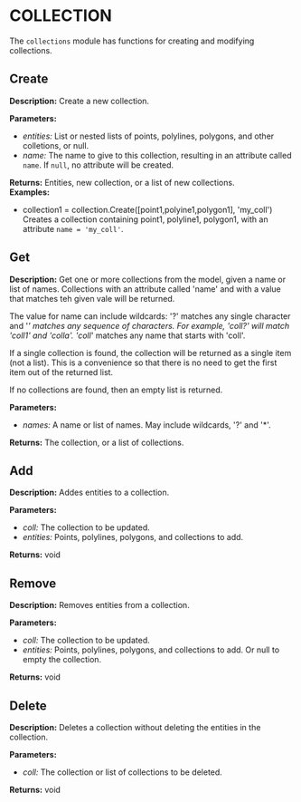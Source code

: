# COLLECTION  
  
The `collections` module has functions for creating and modifying collections.  
  
  
## Create  
  
  
**Description:** Create a new collection.  
  
**Parameters:**  
  * *entities:* List or nested lists of points, polylines, polygons, and other colletions, or null.  
  * *name:* The name to give to this collection, resulting in an attribute called `name`. If `null`, no attribute will be created.  
  
**Returns:** Entities, new collection, or a list of new collections.  
**Examples:**  
  * collection1 = collection.Create([point1,polyine1,polygon1], 'my_coll')  
    Creates a collection containing point1, polyline1, polygon1, with an attribute `name = 'my_coll'`.
  
  
  
## Get  
  
  
**Description:** Get one or more collections from the model, given a name or list of names.
Collections with an attribute called 'name' and with a value that matches teh given vale will be returned.


The value for name can include wildcards: '?' matches any single character and '*' matches any sequence of characters.
For example, 'coll?' will match 'coll1' and 'colla'. 'coll*' matches any name that starts with 'coll'.


If a single collection is found, the collection will be returned as a single item (not a list).
This is a convenience so that there is no need to get the first item out of the returned list.


If no collections are found, then an empty list is returned.

  
  
**Parameters:**  
  * *names:* A name or list of names. May include wildcards, '?' and '*'.  
  
**Returns:** The collection, or a list of collections.  
  
  
## Add  
  
  
**Description:** Addes entities to a collection.

  
  
**Parameters:**  
  * *coll:* The collection to be updated.  
  * *entities:* Points, polylines, polygons, and collections to add.  
  
**Returns:** void  
  
  
## Remove  
  
  
**Description:** Removes entities from a collection.

  
  
**Parameters:**  
  * *coll:* The collection to be updated.  
  * *entities:* Points, polylines, polygons, and collections to add. Or null to empty the collection.  
  
**Returns:** void  
  
  
## Delete  
  
  
**Description:** Deletes a collection without deleting the entities in the collection.

  
  
**Parameters:**  
  * *coll:* The collection or list of collections to be deleted.  
  
**Returns:** void  
  
  
